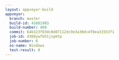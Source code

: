 ```yaml
---
layout: appveyor-build
appveyor:
  branch: master
  build-id: 41681983
  build-number: 489
  commit: 64b323f83dc0d87112dc9e3a30dc4f8ea31933f1
  job-id: d368ywfkh1jspmtp
  job-number: 6
  os-name: Windows
  test-result: 0
---
```

